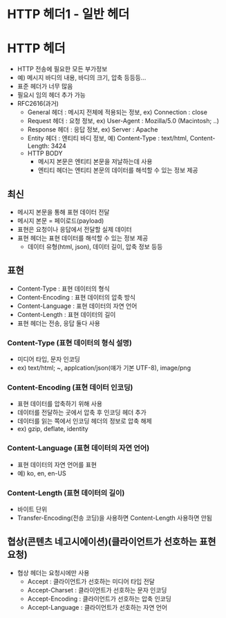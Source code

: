 # HTTP 헤더1 - 일반 헤더

# HTTP 헤더
- HTTP 전송에 필요한 모든 부가정보
- 예) 메시지 바디의 내용, 바디의 크기, 압축 등등등...
- 표준 헤더가 너무 많음
- 필요시 임의 헤더 추가 가능
- RFC2616(과거)
  - General 헤더 : 메시지 전체에 적용되는 정보,  ex) Connection : close
  - Request 헤더 : 요청 정보, ex) User-Agent : Mozilla/5.0 (Macintosh; ..)
  - Response 헤더 : 응답 정보, ex) Server : Apache
  - Entity 헤더 : 엔티티 바디 정보, 예) Content-Type : text/html, Content-Length: 3424
  - HTTP BODY
    - 메시지 본문은 엔티티 본문을 저날하는데 사용
    - 엔티티 헤더는 엔티티 본문의 데이터를 해석할 수 있는 정보 제공

## 최신
- 메시지 본문을 통해 표현 데이터 전달
- 메시지 본문 = 페이로드(payload)
- 표현은 요청이나 응답에서 전달할 실제 데이터
- 표현 헤더는 표현 데이터를 해석할 수 있는 정보 제공
  - 데이터 유형(html, json), 데이터 길이, 압축 정보 등등

## 표현
- Content-Type : 표현 데이터의 형식
- Content-Encoding : 표현 데이터의 압축 방식
- Content-Language : 표현 데이터의 자연 언어
- Content-Length : 표현 데이터의 길이
- 표현 헤더는 전송, 응답 둘다 사용

### Content-Type (표현 데이터의 형식 설명)
- 미디어 타입, 문자 인코딩
- ex) text/html; ~, applcation/json(얘가 기본 UTF-8), image/png

### Content-Encoding (표현 데이터 인코딩)
- 표현 데이터를 압축하기 위해 사용
- 데이터를 전달하는 곳에서 압축 후 인코딩 헤더 추가
- 데이터를 읽는 쪽에서 인코딩 헤더의 정보로 압축 해제
- ex) gzip, deflate, identity

### Content-Language (표현 데이터의 자연 언어)
- 표현 데이터의 자연 언어를 표현
- 예) ko, en, en-US

### Content-Length (표현 데이터의 길이)
- 바이트 단위
- Transfer-Encoding(전송 코딩)을 사용하면 Content-Length 사용하면 안됨

## 협상(콘텐츠 네고시에이션)(클라이언트가 선호하는 표현 요청)
- 협상 헤더는 요청시에만 사용
  - Accept : 클라이언트가 선호하는 미디어 타입 전달
  - Accept-Charset : 클라이언트가 선호하는 문자 인코딩
  - Accept-Encoding : 클라이언트가 선호하는 압축 인코딩
  - Accept-Language : 클라이언트가 선호하는 자연 언어




























